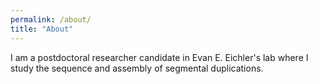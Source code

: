 ```yaml
---
permalink: /about/
title: "About"
---
```


I am a postdoctoral researcher candidate in Evan E. Eichler's lab where I study the sequence and assembly of segmental duplications. 


